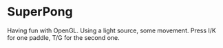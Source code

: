 SuperPong
=========
Having fun with OpenGL.
Using a light source, some movement.
Press I/K for one paddle, T/G for the second one.
